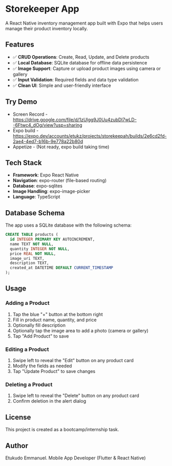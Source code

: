 # Storekeeper App

A React Native inventory management app built with Expo that helps users manage their product inventory locally.

## Features

- ✅ **CRUD Operations**: Create, Read, Update, and Delete products
- ✅ **Local Database**: SQLite database for offline data persistence
- ✅ **Image Support**: Capture or upload product images using camera or gallery
- ✅ **Input Validation**: Required fields and data type validation
- ✅ **Clean UI**: Simple and user-friendly interface

## Try Demo

- Screen Record - https://drive.google.com/file/d/1zUlgg9J0Uu4zubDl7wLD--6Ftwc4_dOg/view?usp=sharing
- Expo build - https://expo.dev/accounts/etukz/projects/storekeepah/builds/2e6cd2fd-2ae4-4ed7-b16b-9e778a22b80d
- Appetize - (Not ready, expo build taking time)

## Tech Stack

- **Framework**: Expo React Native
- **Navigation**: expo-router (file-based routing)
- **Database**: expo-sqlites
- **Image Handling**: expo-image-picker
- **Language**: TypeScript

## Database Schema

The app uses a SQLite database with the following schema:

```sql
CREATE TABLE products (
  id INTEGER PRIMARY KEY AUTOINCREMENT,
  name TEXT NOT NULL,
  quantity INTEGER NOT NULL,
  price REAL NOT NULL,
  image_uri TEXT,
  description TEXT,
  created_at DATETIME DEFAULT CURRENT_TIMESTAMP
);
```

## Usage

### Adding a Product

1. Tap the blue "+" button at the bottom right
2. Fill in product name, quantity, and price
3. Optionally fill description
4. Optionally tap the image area to add a photo (camera or gallery)
5. Tap "Add Product" to save

### Editing a Product

1. Swipe left to reveal the "Edit" button on any product card
2. Modify the fields as needed
3. Tap "Update Product" to save changes

### Deleting a Product

1. Swipe left to reveal the "Delete" button on any product card
2. Confirm deletion in the alert dialog

## License

This project is created as a bootcamp/internship task.

## Author

Etukudo Emmanuel. Mobile App Developer (Flutter & React Native)
